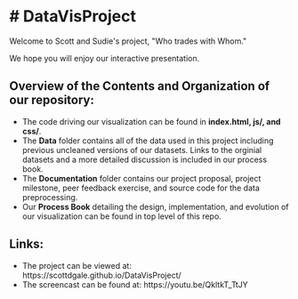 <h1># DataVisProject</h1>

Welcome to Scott and Sudie's project, "Who trades with Whom." 

We hope you will enjoy our interactive presentation.

<h2>Overview of the Contents and Organization of our repository:</h2>
<ul>
  <li>The code driving our visualization can be found in <strong>index.html, js/, and css/</strong>.</li>

<li>The <strong>Data</strong> folder contains all of the data used in this project including previous uncleaned versions of our datasets. Links to the orginial datasets and a more detailed discussion is included in our process book.</li>

<li>The <strong>Documentation</strong> folder contains our project proposal, project milestone, peer feedback exercise, and source code for the data preprocessing.</li>
<li>Our <strong>Process Book</strong> detailing the design, implementation, and evolution of our visualization can be found in top level of this repo.</li>
</ul>

<h2>Links:</h2>
<ul>
<li>The project can be viewed at: https://scottdgale.github.io/DataVisProject/</li>
  <li>The screencast can be found at: https://youtu.be/QkltkT_TtJY</li>
  </ul>

